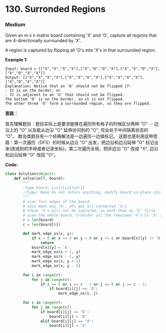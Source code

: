 # 130. Surronded Regions
### Medium

Given an m x n matrix board containing 'X' and 'O', capture all regions that are 4-directionally surrounded by 'X'.

A region is captured by flipping all 'O's into 'X's in that surrounded region.

**Example 1:**
```
Input: board = [["X","X","X","X"],["X","O","O","X"],["X","X","O","X"],["X","O","X","X"]]
Output: [["X","X","X","X"],["X","X","X","X"],["X","X","X","X"],["X","O","X","X"]]
Explanation: Notice that an 'O' should not be flipped if:
- It is on the border, or
- It is adjacent to an 'O' that should not be flipped.
The bottom 'O' is on the border, so it is not flipped.
The other three 'O' form a surrounded region, so they are flipped.
```

**思路：**

首先理解题目：题目实际上是要求能够在遍历所有格子的时候区分两种 "O" -- 边沿上的 "O" 以及能从边沿 "O" 延伸访问到的 "O"; 完全处于中间隔离状态的 "O"。
数岛类题目有一个经典解法是一边遍历一边做标记。 这题也是利用这种思路：第一次遍历（DFS）的时候从边沿 "O" 出发，把边沿和边沿延伸 "O" 标记出来(改成别的字母或者记录坐标)。第二次遍历全局，把非边沿 "O" 改成 "X", 边沿和边沿延伸 "O" 改回 "O"。

**Code:**
```python
class Solution(object):
    def solve(self, board):
        """
        :type board: List[List[str]]
        :rtype: None Do not return anything, modify board in-place instead.
        """
        # scan four edges of the board
        # once meet any 'O', dfs get all connected 'O's
        # these 'O's will not be captured, so mark them as 'E' first
        # scan the whole board, transfer all the remained 'O's to 'X' and transfer all 'E's back to 'O's
        r = len(board)
        c = len(board[0])

        def mark_edge_os(x, y):
            if x < 0 or x >= r or y < 0 or y >= c or board[x][y] != 'O':
                return
            board[x][y] = 'E'
            mark_edge_os(x + 1, y)
            mark_edge_os(x - 1, y)
            mark_edge_os(x, y + 1)
            mark_edge_os(x, y - 1)
        
        for i in range(r):
            for j in range(c):
                if i == 0 or i == r - 1 or j == 0 or j == c - 1:
                    if board[i][j] == 'O':
                        mark_edge_os(i, j)
        
        for i in range(r):
            for j in range(c):
                if board[i][j] == 'E':
                    board[i][j] = 'O'
                elif board[i][j] == 'O':
                    board[i][j] = 'X'
```
